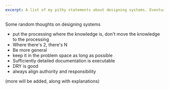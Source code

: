 ```yaml
---
excerpt: A list of my pithy statements about designing systems. Eventually I'll write explanations here.
---
```


Some random thoughts on designing systems

* put the processing where the knowledge is, don't move the knowledge to the processing
* Where there's 2, there's N
* Be more general
* keep it in the problem space as long as possible
* Sufficiently detailed documentation is executable
* DRY is good
* always align authority and responsibility

(more will be added, along with explanations)